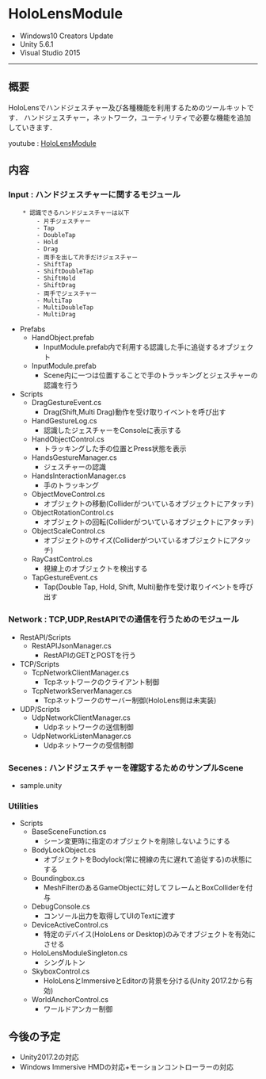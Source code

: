 # HoloLensModule
- Windows10 Creators Update
- Unity 5.6.1
- Visual Studio 2015
----------
## 概要
HoloLensでハンドジェスチャー及び各種機能を利用するためのツールキットです．
ハンドジェスチャー，ネットワーク，ユーティリティで必要な機能を追加していきます．


youtube : [HoloLensModule](https://youtu.be/VPHf6SsW9BA)

## 内容
### Input : ハンドジェスチャーに関するモジュール
        * 認識できるハンドジェスチャーは以下
            - 片手ジェスチャー
            - Tap
            - DoubleTap
            - Hold
            - Drag
            - 両手を出して片手だけジェスチャー
            - ShiftTap
            - ShiftDoubleTap
            - ShiftHold
            - ShiftDrag
            - 両手でジェスチャー
            - MultiTap
            - MultiDoubleTap
            - MultiDrag
- Prefabs
    + HandObject.prefab
        * InputModule.prefab内で利用する認識した手に追従するオブジェクト
    + InputModule.prefab
        * Scene内に一つは位置することで手のトラッキングとジェスチャーの認識を行う
- Scripts
    + DragGestureEvent.cs
        * Drag(Shift,Multi Drag)動作を受け取りイベントを呼び出す
    + HandGestureLog.cs
        * 認識したジェスチャーをConsoleに表示する
    + HandObjectControl.cs
        * トラッキングした手の位置とPress状態を表示
    + HandsGestureManager.cs
        * ジェスチャーの認識
    + HandsInteractionManager.cs
        * 手のトラッキング
    + ObjectMoveControl.cs
        * オブジェクトの移動(Colliderがついているオブジェクトにアタッチ)
    + ObjectRotationControl.cs
        * オブジェクトの回転(Colliderがついているオブジェクトにアタッチ)
    + ObjectScaleControl.cs
        * オブジェクトのサイズ(Colliderがついているオブジェクトにアタッチ)
    + RayCastControl.cs
        * 視線上のオブジェクトを検出する
    + TapGestureEvent.cs
        * Tap(Double Tap, Hold, Shift, Multi)動作を受け取りイベントを呼び出す
### Network : TCP,UDP,RestAPIでの通信を行うためのモジュール
- RestAPI/Scripts
    + RestAPIJsonManager.cs
        * RestAPIのGETとPOSTを行う
- TCP/Scripts
    + TcpNetworkClientManager.cs
        * Tcpネットワークのクライアント制御
    + TcpNetworkServerManager.cs
        * Tcpネットワークのサーバー制御(HoloLens側は未実装)
- UDP/Scripts
    + UdpNetworkClientManager.cs
        * Udpネットワークの送信制御
    + UdpNetworkListenManager.cs
        * Udpネットワークの受信制御
### Secenes : ハンドジェスチャーを確認するためのサンプルScene
- sample.unity
### Utilities
- Scripts
    + BaseSceneFunction.cs
        * シーン変更時に指定のオブジェクトを削除しないようにする
    + BodyLockObject.cs
        * オブジェクトをBodylock(常に視線の先に遅れて追従する)の状態にする
    + Boundingbox.cs
        * MeshFilterのあるGameObjectに対してフレームとBoxColliderを付与
    + DebugConsole.cs
        * コンソール出力を取得してUIのTextに渡す
    + DeviceActiveControl.cs
        * 特定のデバイス(HoloLens or Desktop)のみでオブジェクトを有効にさせる
    + HoloLensModuleSingleton.cs
        * シングルトン
    + SkyboxControl.cs
        * HoloLensとImmersiveとEditorの背景を分ける(Unity 2017.2から有効)
    + WorldAnchorControl.cs
        * ワールドアンカー制御

## 今後の予定
- Unity2017.2の対応
- Windows Immersive HMDの対応+モーションコントローラーの対応
